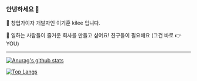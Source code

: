 ### 안녕하세요 👋

🌱 창업가이자 개발자인 이기훈 kilee 입니다.

👯 일하는 사람들이 즐거운 회사를 만들고 싶어요! 친구들이 필요해요
(그건 바로 👉 YOU)

---
<!--[![kilee's 42 stats](https://badge42.herokuapp.com/api/stats/kilee)](https://github.com/JaeSeoKim/badge42)-->
[![Anurag's github stats](https://github-readme-stats.vercel.app/api?username=Likilee&show_icons=true&theme=dark)](https://github.com/anuraghazra/github-readme-stats)

<!-- 깃 레포 블록 붙여서 표기 // 안에 href 영역 링크와 src 영역 링크 해당 레포로 수정
<a href="https://github.com/Likilee/42seoul_kilee">
  <img align="center" src="https://github-readme-stats.vercel.app/api/pin/?username=Likilee&repo=42seoul_kilee&theme=dark" />
</a>
<a href="https://github.com/anuraghazra/convoychat">
  <img align="center" src="https://github-readme-stats.vercel.app/api/pin/?username=anuraghazra&repo=convoychat&theme=dark" />
</a>
-->
[![Top Langs](https://github-readme-stats.vercel.app/api/top-langs/?username=Likilee&layout=compact&theme=dark)]()
